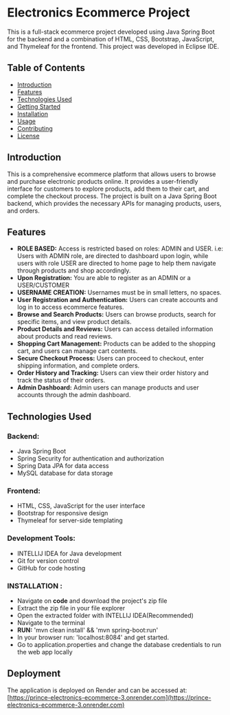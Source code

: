 # Electronics Ecommerce Project

This is a full-stack ecommerce project developed using Java Spring Boot for the backend and a combination of HTML, CSS, Bootstrap, JavaScript, and Thymeleaf for the frontend. This project was developed in Eclipse IDE.

## Table of Contents

- [Introduction](#introduction)
- [Features](#features)
- [Technologies Used](#technologies-used)
- [Getting Started](#getting-started)
- [Installation](#installation)
- [Usage](#usage)
- [Contributing](#contributing)
- [License](#license)

## Introduction

This is a comprehensive ecommerce platform that allows users to browse and purchase electronic products online. It provides a user-friendly interface for customers to explore products, add them to their cart, and complete the checkout process. The project is built on a Java Spring Boot backend, which provides the necessary APIs for managing products, users, and orders.

## Features

- **ROLE BASED:** Access is restricted based on roles: ADMIN and USER. i.e: Users with ADMIN role, are directed to dashboard upon login, while users with role USER are directed to home page to help them navigate through products and shop accordingly.
- **Upon Registration:** You are able to register as an ADMIN or a USER/CUSTOMER
- **USERNAME CREATION:** Usernames must be in small letters, no spaces.
- **User Registration and Authentication:** Users can create accounts and log in to access ecommerce features.
- **Browse and Search Products:** Users can browse products, search for specific items, and view product details.
- **Product Details and Reviews:** Users can access detailed information about products and read reviews.
- **Shopping Cart Management:** Products can be added to the shopping cart, and users can manage cart contents.
- **Secure Checkout Process:** Users can proceed to checkout, enter shipping information, and complete orders.
- **Order History and Tracking:** Users can view their order history and track the status of their orders.
- **Admin Dashboard:** Admin users can manage products and user accounts through the admin dashboard.

## Technologies Used

### Backend:

- Java Spring Boot
- Spring Security for authentication and authorization
- Spring Data JPA for data access
- MySQL database for data storage

### Frontend:

- HTML, CSS, JavaScript for the user interface
- Bootstrap for responsive design
- Thymeleaf for server-side templating

### Development Tools:

- INTELLIJ IDEA for Java development
- Git for version control
- GitHub for code hosting

### INSTALLATION :

- Navigate on **code** and download the project's zip file
- Extract the zip file in your file explorer
- Open the extracted folder with INTELLIJ IDEA(Recommended)
- Navigate to the terminal
- **RUN:** 'mvn clean install' && 'mvn spring-boot:run'
- In your browser run: 'localhost:8084' and get started.
- Go to application.properties and change the database credentials to run the web app locally


## Deployment
The application is deployed on Render and can be accessed at: [https://prince-electronics-ecommerce-3.onrender.com](https://prince-electronics-ecommerce-3.onrender.com)